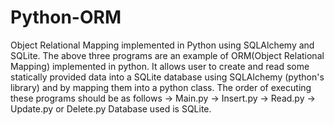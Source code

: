 # Python-ORM
Object Relational Mapping implemented in Python using SQLAlchemy and SQLite.
The above three programs are an example of ORM(Object Relational Mapping) implemented in python. It allows user to create and read some statically provided data into a SQLite database using SQLAlchemy (python's library) and by mapping them into a python class. The order of executing these programs should be as follows
-> Main.py
-> Insert.py
-> Read.py
-> Update.py or Delete.py
Database used is SQLite.
